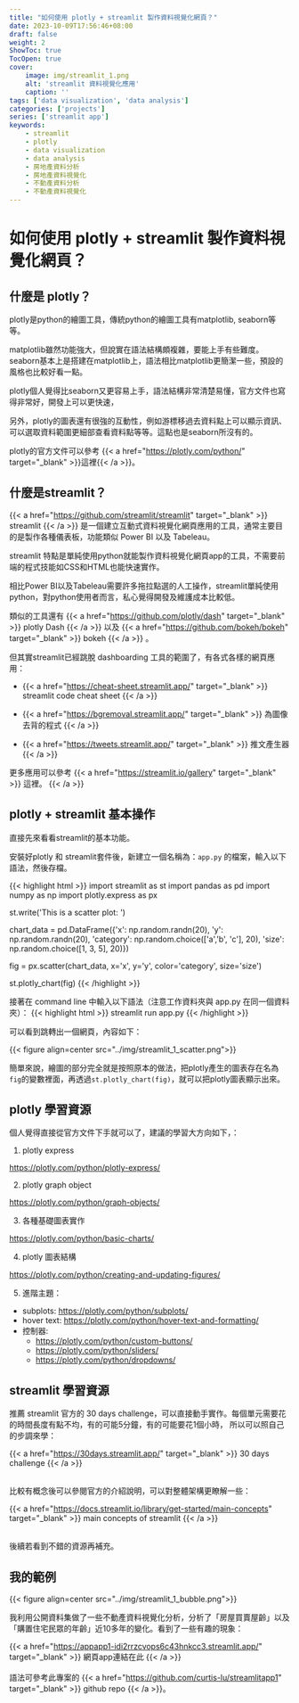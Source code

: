 ```yaml
---
title: "如何使用 plotly + streamlit 製作資料視覺化網頁？"
date: 2023-10-09T17:56:46+08:00
draft: false
weight: 2
ShowToc: true
TocOpen: true
cover:
    image: img/streamlit_1.png
    alt: 'streamlit 資料視覺化應用'
    caption: ''
tags: ['data visualization', 'data analysis']
categories: ['projects']
series: ['streamlit app']
keywords:
    - streamlit
    - plotly
    - data visualization
    - data analysis
    - 房地產資料分析
    - 房地產資料視覺化
    - 不動產資料分析
    - 不動產資料視覺化
---
```


# 如何使用 plotly + streamlit 製作資料視覺化網頁？

## 什麼是 plotly？

plotly是python的繪圖工具，傳統python的繪圖工具有matplotlib, seaborn等等。

matplotlib雖然功能強大，但說實在語法結構頗複雜，要能上手有些難度。
seaborn基本上是搭建在matplotlib上，語法相比matplotlib更簡潔一些，預設的風格也比較好看一點。

plotly個人覺得比seaborn又更容易上手，語法結構非常清楚易懂，官方文件也寫得非常好，開發上可以更快速，

另外，plotly的圖表還有很強的互動性，例如游標移過去資料點上可以顯示資訊、可以選取資料範圍更細部查看資料點等等。這點也是seaborn所沒有的。

plotly的官方文件可以參考 {{< a href="https://plotly.com/python/" target="_blank" >}}這裡{{< /a >}}。


## 什麼是streamlit？

{{< a href="https://github.com/streamlit/streamlit" target="_blank" >}} streamlit {{< /a >}}
是一個建立互動式資料視覺化網頁應用的工具，通常主要目的是製作各種儀表板，功能類似 Power BI 以及 Tabeleau。

streamlit 特點是單純使用python就能製作資料視覺化網頁app的工具，不需要前端的程式技能如CSS和HTML也能快速實作。

相比Power BI以及Tabeleau需要許多拖拉點選的人工操作，streamlit單純使用python，對python使用者而言，私心覺得開發及維護成本比較低。

類似的工具還有
{{< a href="https://github.com/plotly/dash" target="_blank" >}} plotly Dash {{< /a >}}
以及
{{< a href="https://github.com/bokeh/bokeh" target="_blank" >}} bokeh {{< /a >}}
。

但其實streamlit已經跳脫 dashboarding 工具的範圍了，有各式各樣的網頁應用：

* {{< a href="https://cheat-sheet.streamlit.app/" target="_blank" >}} streamlit code cheat sheet {{< /a >}}

* {{< a href="https://bgremoval.streamlit.app/" target="_blank" >}} 為圖像去背的程式 {{< /a >}}

* {{< a href="https://tweets.streamlit.app/" target="_blank" >}} 推文產生器 {{< /a >}}

更多應用可以參考 {{< a href="https://streamlit.io/gallery" target="_blank" >}} 這裡。 {{< /a >}}


## plotly + streamlit 基本操作

直接先來看看streamlit的基本功能。

安裝好plotly 和 streamlit套件後，新建立一個名稱為：`app.py` 的檔案，輸入以下語法，然後存檔。

{{< highlight html >}}
import streamlit as st
import pandas as pd
import numpy as np
import plotly.express as px

st.write('This is a scatter plot: ')

chart_data = pd.DataFrame({'x': np.random.randn(20),
                           'y': np.random.randn(20),
                           'category': np.random.choice(['a','b', 'c'], 20),
                           'size': np.random.choice([1, 3, 5], 20)})

fig = px.scatter(chart_data, x='x', y='y', color='category', size='size')

st.plotly_chart(fig)
{{< /highlight >}}

接著在 command line 中輸入以下語法（注意工作資料夾與 app.py 在同一個資料夾）：
{{< highlight html >}}
streamlit run app.py
{{< /highlight >}}

可以看到跳轉出一個網頁，內容如下：

{{< figure align=center src="../img/streamlit_1_scatter.png">}}

簡單來說，繪圖的部分完全就是按照原本的做法，把plotly產生的圖表存在名為`fig`的變數裡面，再透過`st.plotly_chart(fig)`，就可以把plotly圖表顯示出來。

## plotly 學習資源

個人覺得直接從官方文件下手就可以了，建議的學習大方向如下，：

1. plotly express

https://plotly.com/python/plotly-express/

2. plotly graph object

https://plotly.com/python/graph-objects/

3. 各種基礎圖表實作

https://plotly.com/python/basic-charts/

4. plotly 圖表結構

https://plotly.com/python/creating-and-updating-figures/

5. 進階主題：
* subplots: https://plotly.com/python/subplots/
* hover text: https://plotly.com/python/hover-text-and-formatting/
* 控制器:
    - https://plotly.com/python/custom-buttons/
    - https://plotly.com/python/sliders/
    - https://plotly.com/python/dropdowns/



## streamlit 學習資源

推薦 streamlit 官方的 30 days challenge，可以直接動手實作。每個單元需要花的時間長度有點不均，有的可能5分鐘，有的可能要花1個小時，
所以可以照自己的步調來學：

{{< a href="https://30days.streamlit.app/" target="_blank" >}} 30 days challenge {{< /a >}}
<br></br>

比較有概念後可以參閱官方的介紹說明，可以對整體架構更瞭解一些：

{{< a href="https://docs.streamlit.io/library/get-started/main-concepts" target="_blank" >}}
main concepts of streamlit {{< /a >}}
<br></br>

後續若看到不錯的資源再補充。

## 我的範例

{{< figure align=center src="../img/streamlit_1_bubble.png">}}

我利用公開資料集做了一些不動產資料視覺化分析，分析了「房屋買賣屋齡」以及「購置住宅民眾的年齡」近10多年的變化。看到了一些有趣的現象：

{{< a href="https://appapp1-idi2rrzcvops6c43hnkcc3.streamlit.app/" target="_blank" >}}
網頁app連結在此 {{< /a >}}
<br></br>
語法可參考此專案的
{{< a href="https://github.com/curtis-lu/streamlitapp1" target="_blank" >}}
github repo {{< /a >}}。


